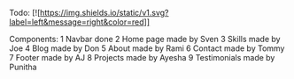 Todo:
[![https://img.shields.io/static/v1.svg?label=left&message=right&color=red]]

Components:
1 Navbar done
2 Home page made by Sven
3 Skills made by Joe
4 Blog made by Don
5 About made by Rami
6 Contact made by Tommy
7 Footer made by AJ
8 Projects made by Ayesha
9 Testimonials made by Punitha
